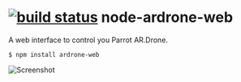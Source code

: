 [![build status](https://secure.travis-ci.org/timjb/node-ardrone-web.png)](http://travis-ci.org/timjb/node-ardrone-web)
node-ardrone-web
================

A web interface to control you Parrot AR.Drone.

	$ npm install ardrone-web

![Screenshot](https://github.com/timjb/node-ardrone-web/raw/master/screenshot.png)
